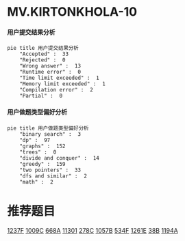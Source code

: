 # MV.KIRTONKHOLA-10

<!-- tabs:start -->



#### **用户提交结果分析**

```mermaid
pie title 用户提交结果分析
    "Accepted" :  33
    "Rejected" :  0
    "Wrong answer" :  13
    "Runtime error" :  0
    "Time limit exceeded" :  1
    "Memory limit exceeded" :  1
    "Compilation error" :  2
    "Partial" :  0
```

#### **用户做题类型偏好分析**

```mermaid
pie title 用户做题类型偏好分析
    "binary search" :  3
    "dp" :  97
    "graphs" :  152
    "trees" :  0
    "divide and conquer" :  14
    "greedy" :  159
    "two pointers" :  33
    "dfs and similar" :  2
    "math" :  2
```



<!-- tabs:end -->
# 推荐题目
[1237F](https://codeforces.com/contest/1237/problem/F)
[1009C](https://codeforces.com/contest/1009/problem/C)
[668A](https://codeforces.com/contest/668/problem/A)
[11301](https://codeforces.com/contest/1130/problem/1)
[278C](https://codeforces.com/contest/278/problem/C)
[1057B](https://codeforces.com/contest/1057/problem/B)
[534F](https://codeforces.com/contest/534/problem/F)
[1261E](https://codeforces.com/contest/1261/problem/E)
[38B](https://codeforces.com/contest/38/problem/B)
[1194A](https://codeforces.com/contest/1194/problem/A)

